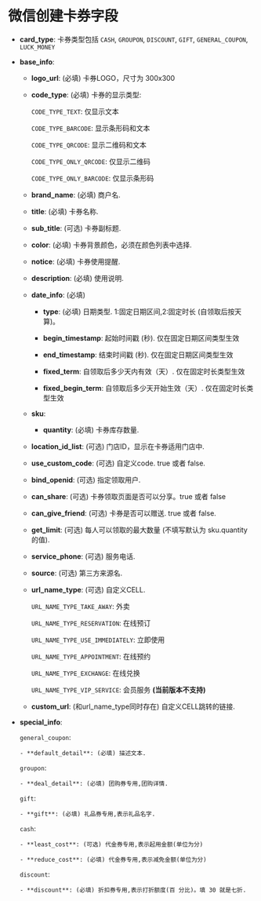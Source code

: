 微信创建卡券字段
==========================

- **card_type**: 卡券类型包括 `CASH`, `GROUPON`, `DISCOUNT`, `GIFT`, `GENERAL_COUPON`, `LUCK_MONEY`

- **base_info**: 

    - **logo_url**: (必填) 卡券LOGO，尺寸为 300x300 

    - **code_type**: (必填) 卡券的显示类型:

         `CODE_TYPE_TEXT`: 仅显示文本

         `CODE_TYPE_BARCODE`: 显示条形码和文本

         `CODE_TYPE_QRCODE`: 显示二维码和文本

         `CODE_TYPE_ONLY_QRCODE`: 仅显示二维码

         `CODE_TYPE_ONLY_BARCODE`: 仅显示条形码

    - **brand_name**: (必填) 商户名.

    - **title**: (必填) 卡券名称.

    - **sub_title**: (可选) 卡券副标题.

    - **color**: (必填) 卡券背景颜色，必须在颜色列表中选择.

    - **notice**: (必填) 卡券使用提醒.

    - **description**: (必填) 使用说明.

    - **date_info**: (必填)

        - **type**: (必填) 日期类型. 1:固定日期区间,2:固定时长 (自领取后按天算)。

        - **begin_timestamp**: 起始时间戳 (秒). 仅在固定日期区间类型生效

        - **end_timestamp**: 结束时间戳 (秒). 仅在固定日期区间类型生效

        - **fixed_term**: 自领取后多少天内有效（天）. 仅在固定时长类型生效

        - **fixed_begin_term**: 自领取后多少天开始生效（天）. 仅在固定时长类型生效

    - **sku**:  

        - **quantity**: (必填) 卡券库存数量.

    - **location_id_list**: (可选) 门店ID，显示在卡券适用门店中.

    - **use_custom_code**: (可选) 自定义code. true 或者 false.

    - **bind_openid**: (可选) 指定领取用户.

    - **can_share**: (可选) 卡券领取页面是否可以分享。true 或者 false

    - **can_give_friend**: (可选) 卡券是否可以赠送. true 或者 false.

    - **get_limit**: (可选) 每人可以领取的最大数量 (不填写默认为 sku.quantity 的值).

    - **service_phone**: (可选) 服务电话.

    - **source**: (可选) 第三方来源名.

    - **url_name_type**: (可选) 自定义CELL.

        `URL_NAME_TYPE_TAKE_AWAY`: 外卖

        `URL_NAME_TYPE_RESERVATION`: 在线预订

        `URL_NAME_TYPE_USE_IMMEDIATELY`: 立即使用

        `URL_NAME_TYPE_APPOINTMENT`: 在线预约

        `URL_NAME_TYPE_EXCHANGE`: 在线兑换

        `URL_NAME_TYPE_VIP_SERVICE`: 会员服务 **(当前版本不支持)**

    - **custom_url**: (和url_name_type同时存在) 自定义CELL跳转的链接.

- **special_info**:

    `general_coupon`: 

      - **default_detail**: (必填) 描述文本.

    `groupon`:

      - **deal_detail**: (必填) 团购券专用,团购详情.

    `gift`: 

      - **gift**: (必填) 礼品券专用,表示礼品名字.

    `cash`: 

      - **least_cost**: (可选) 代金券专用,表示起用金额(单位为分)

      - **reduce_cost**: (必填) 代金券专用,表示减免金额(单位为分)

    `discount`:

      - **discount**: (必填) 折扣券专用,表示打折额度(百 分比)。填 30 就是七折.



